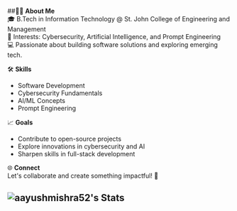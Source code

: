 ##👨‍💻 **About Me**  
🎓 B.Tech in Information Technology @ St. John College of Engineering and Management  
🌟 Interests: Cybersecurity, Artificial Intelligence, and Prompt Engineering  
💻 Passionate about building software solutions and exploring emerging tech.  

🛠️ **Skills**  
- Software Development  
- Cybersecurity Fundamentals  
- AI/ML Concepts  
- Prompt Engineering  

📈 **Goals**  
- Contribute to open-source projects  
- Explore innovations in cybersecurity and AI  
- Sharpen skills in full-stack development  

🌐 **Connect**  
Let's collaborate and create something impactful! 🚀  

![aayushmishra52's Stats](https://github-readme-stats.vercel.app/api?username=aayushmishra52&theme=cobalt&show_icons=true&hide_border=false&count_private=true)
---
